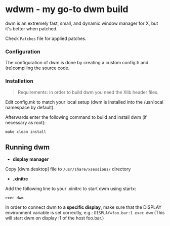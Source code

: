 # wdwm - my go-to dwm build

dwm is an extremely fast, small, and dynamic window manager for X, but it's better when patched.

Check `Patches` file for applied patches.


### Configuration

The configuration of dwm is done by creating a custom config.h
and (re)compiling the source code.

### Installation

> Requirements: In order to build dwm you need the Xlib header files.

Edit config.mk to match your local setup (dwm is installed into
the /usr/local namespace by default).

Afterwards enter the following command to build and install dwm (if
necessary as root):

```
make clean install
```

## Running dwm

- **display manager**

Copy [dwm.desktop] file to `/usr/share/xsessions/` directory

- **.xinitrc**

Add the following line to your .xinitrc to start dwm using startx:

```
exec dwm
```

In order to connect dwm to **a specific display**, make sure that
the DISPLAY environment variable is set correctly, e.g.: `DISPLAY=foo.bar:1 exec dwm`
(This will start dwm on display :1 of the host foo.bar.)
